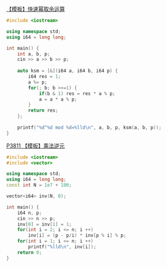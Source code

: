 [【模板】快速幂取余运算](https://www.luogu.com.cn/problem/P1226)

```cpp
#include <iostream>

using namespace std;
using i64 = long long;

int main() {
	int a, b, p;
	cin >> a >> b >> p;
	
	auto ksm = [&](i64 a, i64 b, i64 p) {
		i64 res = 1;
		a %= p;
		for(; b; b >>=1) {
			if(b & 1) res = res * a % p;
			a = a * a % p;
		}
		return res;
	};
	
	printf("%d^%d mod %d=%lld\n", a, b, p, ksm(a, b, p));
}
```



[P3811 【模板】乘法逆元](https://www.luogu.com.cn/problem/P3811)

```cpp
#include <iostream>
#include <vector>

using namespace std;
using i64 = long long;
const int N = 1e7 + 100;

vector<i64> inv(N, 0);

int main() {
	i64 n, p;
	cin >> n >> p;
	inv[0] = inv[1] = 1;
	for(int i = 2; i <= n; i ++)
		inv[i] = (p - p/i) * inv[p % i] % p;
	for(int i = 1; i <= n; i ++)
		printf("%lld\n", inv[i]);
	return 0;
} 
```

